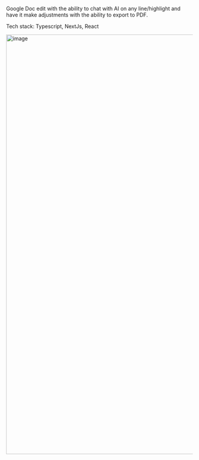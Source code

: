 Google Doc edit with the ability to chat with AI on any line/highlight and have it make adjustments with the ability to export to PDF.

Tech stack: Typescript, NextJs, React

<img width="1134" alt="image" src="https://github.com/ddeisadze/Document-Editor-AI/assets/1585369/9258a484-382d-40c3-ba84-36a4bdc32dbb">
